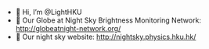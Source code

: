 - 👋 Hi, I’m @LightHKU
- 👀 Our Globe at Night Sky Brightness Monitoring Network: http://globeatnight-network.org/
- 🌱 Our night sky website: http://nightsky.physics.hku.hk/
